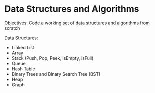 # Data Structures and Algorithms

Objectives:
Code a working set of data structures and algorithms from scratch

Data Structures:
- Linked List
- Array
- Stack (Push, Pop, Peek, isEmpty, isFull)
- Queue
- Hash Table
- Binary Trees and Binary Search Tree (BST)
- Heap
- Graph
